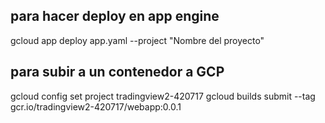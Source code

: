 ## para hacer deploy en app engine
gcloud app deploy app.yaml --project "Nombre del proyecto"

## para subir a un contenedor a GCP

gcloud config set project tradingview2-420717
gcloud builds submit --tag gcr.io/tradingview2-420717/webapp:0.0.1


